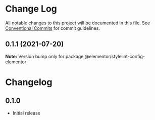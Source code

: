 # Change Log

All notable changes to this project will be documented in this file.
See [Conventional Commits](https://conventionalcommits.org) for commit guidelines.

## 0.1.1 (2021-07-20)

**Note:** Version bump only for package @elementor/stylelint-config-elementor





# Changelog

## 0.1.0

- Initial release

